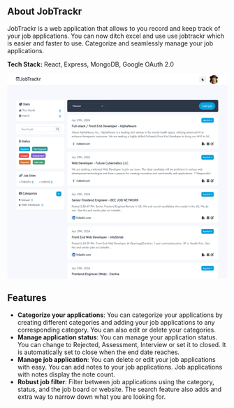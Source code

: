 ## About JobTrackr

JobTrackr is a web application that allows to you record and keep track of your job applications. You can now ditch excel and use use jobtrackr which is easier and faster to use. Categorize and seamlessly manage your job applications.

<b>Tech Stack:</b> React, Express, MongoDB, Google OAuth 2.0

![JobTrackr Image](client/src/public/images/hero.png)

## Features

- **Categorize your applications**: You can categorize your applications by creating different categories and adding your job applications to any corresponding category. You can also edit or delete your categories.
- **Manage application status**: You can manage your application status. You can change to Rejected, Assessment, Interview or set it to closed. It is automatically set to close when the end date reaches.
- **Manage job application**: You can delete or edit your job applications with easy. You can add notes to your job applications. Job applications with notes display the note count.
- **Robust job filter**: Filter between job applications using the category, status, and the job board or website. The search feature also adds and extra way to narrow down what you are looking for.
